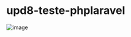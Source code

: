 # upd8-teste-phplaravel
![image](https://github.com/eduhcastro/upd8-teste-phplaravel/assets/37242504/06bf8787-2b3f-4f17-a669-6ac7bbdd857f)
